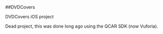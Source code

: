 ##DVDCovers

DVDCovers iOS project

Dead project, this was done long ago using the QCAR SDK (now Vuforia). 
